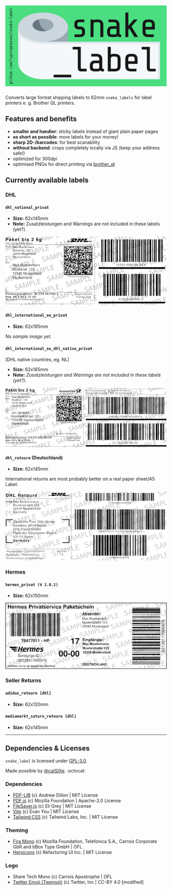 # [![`snake_label`](/img/snake_label_header.webp)](https://snake-label.de)
Converts large format shipping labels to 62mm `snake_labels` for label printers e. g. Brother QL printers.

## Features and benefits
- **smaller and handier**: sticky labels instead of giant plain paper pages
- **as short as possible**: more labels for your money!
- **sharp 2D-/barcodes**: for best scanability
- **without backend**: crops completely locally via JS (keep your address safe!)
- optimized for 300dpi
- optimised PNGs for direct printing via [brother_ql](https://github.com/pklaus/brother_ql)


Currently available labels
---------------------------

### DHL

#### `dhl_national_privat`
- **Size:** 62x145mm
- **Note:** Zusatzleistungen and Warnings are not included in these labels (yet?).

![Sample Image](/img/samples/dhl_privat.png)

#### `dhl_international_eu_privat`
- **Size:** 62x195mm

*No sample image yet.*
<!-- ![Sample Image]() -->

#### `dhl_international_eu_dhl_native_privat`
[DHL native countries, eg. NL]
- **Size:** 62x165mm
- **Note:** *Zusatzleistungen and Warnings are not included in these labels (yet?).*

![Sample Image](/img/samples/dhl_international_eu_native_privat.png)

#### `dhl_retoure` (Deutschland)
- **Size:** 62x145mm

International returns are most probably better on a real paper sheet/A5 Label.

![Sample Image](img/samples/dhl_retoure.png)

### Hermes

#### `hermes_privat (V 1.0.2)`
- **Size:** 62x150mm

![Sample Image](img/samples/hermes_privat.png)

### Seller Returns

#### `adidas_retoure [dhl]`
- **Size:** 62x120mm

#### `mediamarkt_saturn_retoure [dhl]`
- **Size:** 62x145mm


---
## Dependencies & Licenses
`snake_label` is licensed under [GPL-3.0](LICENSE).

Made possible by [@catSIXe](https://github.com/cheetahdotcat). :octocat:

### Dependencies
- [PDF-LIB](https://github.com/Hopding/pdf-lib) (c) Andrew Dillon | MIT License
- [PDF.js](https://github.com/mozilla/pdf.js) (c) Mozilla Foundation | Apache-2.0 License
- [FileSaver.js](https://github.com/eligrey/FileSaver.js) (c) Eli Grey | MIT License
- [Vite](https://github.com/vitejs/vite) (c) Evan You | MIT License
- [Tailwind CSS](https://github.com/tailwindlabs/tailwindcss) (c) Tailwind Labs, Inc. | MIT License

### Theming
- [Fira Mono](https://github.com/bBoxType/FiraSans) (c) Mozilla Foundation, Telefonica S.A., Carrois Corporate GbR and bBox Type GmbH | OFL
- [Heroicons](https://github.com/tailwindlabs/heroicons) (c) Refactoring UI Inc. | MIT License

### Logo
 - Share Tech Mono (c) Carrois Apostrophe | OFL
 - [Twitter Emoji (Twemoji)](https://github.com/twitter/twemoji) (c) Twitter, Inc | CC-BY 4.0 [modified]
